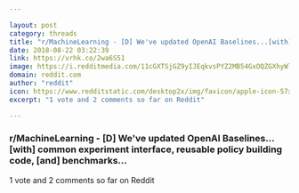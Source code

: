 ```yaml
---

layout: post
category: threads
title: "r/MachineLearning - [D] We've updated OpenAI Baselines...[with] common experiment interface, reusable policy building code, [and] benchmarks..."
date: 2018-08-22 03:22:39
link: https://vrhk.co/2wa6S51
image: https://i.redditmedia.com/11cGXTSjGZ9yIJEqkvsPYZ2MB54GxOQZGXhyWl0FebM.jpg?s=fbca2e0d89b4d25d8bc92d76910c59f4
domain: reddit.com
author: "reddit"
icon: https://www.redditstatic.com/desktop2x/img/favicon/apple-icon-57x57.png
excerpt: "1 vote and 2 comments so far on Reddit"

---
```


### r/MachineLearning - [D] We've updated OpenAI Baselines...[with] common experiment interface, reusable policy building code, [and] benchmarks...

1 vote and 2 comments so far on Reddit